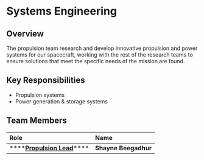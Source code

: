 # Systems Engineering

## Overview

The propulsion team research and develop innovative propulsion and power systems for our spacecraft, working with the rest of the research teams to ensure solutions that meet the specific needs of the mission are found.

## Key Responsibilities

* Propulsion systems
* Power generation & storage systems

## Team Members

| Role | Name |
| :--- | :--- |
| \*\*\*\*[**Propulsion Lead**](../propulsion-lead.md)\*\*\*\* | **Shayne Beegadhur** |




